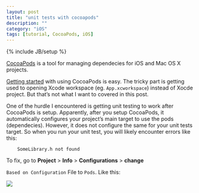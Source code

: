 ```yaml
---
layout: post
title: "unit tests with cocoapods"
description: ""
category: "iOS"
tags: [tutorial, CocoaPods, iOS]
---
```

{% include JB/setup %}


[CocoaPods](http://cocoapods.org/ "CocoaPods") is a tool for managing dependecies for iOS and Mac OS X projects.

[Getting started](http://cocoapods.org/ "started") with using CocoaPods is easy. The tricky part is getting used to opening Xcode workspace (eg. `App.xcworkspace`) instead of Xocde project. But that’s not what I want to covered in this post.

One of the hurdle I encountered is getting unit testing to work after CocoaPods is setup.
Apparently, after you setup CocoaPods, it automatically configures your project’s main target to use the pods (dependecies). However, it does not configure the same for your unit tests target. So when you run your unit test, you will likely encounter errors like this:

		SomeLibrary.h not found
		
To fix, go to **Project** > **Info** > **Configurations** > **change**

`Based on Configuration` File to `Pods`. Like this: 

![](http://img3.tuchuang.org/uploads/2013/10/configpod.png)